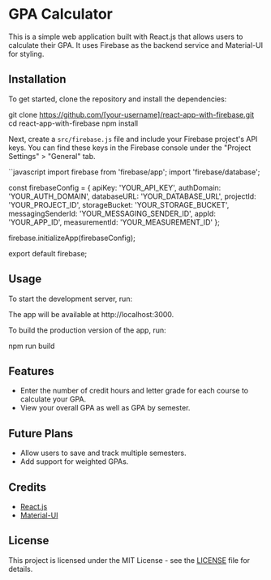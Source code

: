 # GPA Calculator

This is a simple web application built with React.js that allows users to calculate their GPA. 
It uses Firebase as the backend service and Material-UI for styling.

## Installation

To get started, clone the repository and install the dependencies:

git clone https://github.com/[your-username]/react-app-with-firebase.git
cd react-app-with-firebase
npm install

Next, create a `src/firebase.js` file and include your Firebase project's API keys. You can find these keys in the Firebase console under the "Project Settings" > "General" tab.

``javascript
import firebase from 'firebase/app';
import 'firebase/database';

const firebaseConfig = {
  apiKey: 'YOUR_API_KEY',
  authDomain: 'YOUR_AUTH_DOMAIN',
  databaseURL: 'YOUR_DATABASE_URL',
  projectId: 'YOUR_PROJECT_ID',
  storageBucket: 'YOUR_STORAGE_BUCKET',
  messagingSenderId: 'YOUR_MESSAGING_SENDER_ID',
  appId: 'YOUR_APP_ID',
  measurementId: 'YOUR_MEASUREMENT_ID'
};

firebase.initializeApp(firebaseConfig);

export default firebase;

## Usage

To start the development server, run:

The app will be available at http://localhost:3000.

To build the production version of the app, run:

npm run build

## Features

- Enter the number of credit hours and letter grade for each course to calculate your GPA.
- View your overall GPA as well as GPA by semester.

## Future Plans

- Allow users to save and track multiple semesters.
- Add support for weighted GPAs.

## Credits

- [React.js](https://reactjs.org/)
- [Material-UI](https://material-ui.com/)

## License

This project is licensed under the MIT License - see the [LICENSE](LICENSE) file for details.
